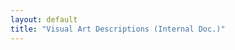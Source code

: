 ```yaml
---
layout: default
title: "Visual Art Descriptions (Internal Doc.)"
---
```


<!--
<div class="visual-art">
  <img src="{{ page.path }}2012LOmBD.JPG" alt="Looking Out My Back Door by Justin Hill">
  <br>
  <p><strong>Justin Hill, <em>Looking Out My Back Door</em>, 2012</strong><br>
    pencil on drawing paper, unframed<br>
    8 x 6.5 in</p>
  <br>
</div><!-- /.visual-art -->

<!--
<div class="visual-art">
  <img src="{{ page.path }}2012gammell.JPG" alt="thinking of Gammell by Justin Hill">
  <br>
  <p><strong>Justin Hill, <em>thinking of Gammell</em>, 2012</strong><br>
    pencil on cartridge paper, framed<br>
    11.7 x 8.25 in (A4)</p>
  <br>
</div><!-- /.visual-art -->

<!--
<div class="visual-art">
  <img src="{{ page.path }}2012foha.JPG" alt="final on human anatomy by Justin Hill">
  <br>
  <p><strong>Justin Hill, <em>final on human anatomy</em>, 2012</strong><br>
    pencil on drawing paper, unframed<br>
    24 x 18 in</p>
  <br>
</div><!-- /.visual-art -->
